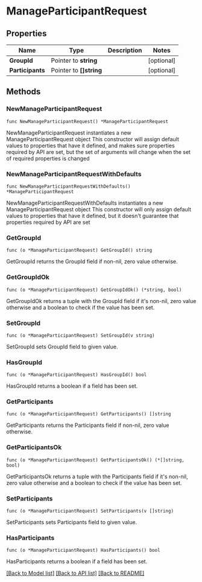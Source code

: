 # ManageParticipantRequest

## Properties

Name | Type | Description | Notes
------------ | ------------- | ------------- | -------------
**GroupId** | Pointer to **string** |  | [optional] 
**Participants** | Pointer to **[]string** |  | [optional] 

## Methods

### NewManageParticipantRequest

`func NewManageParticipantRequest() *ManageParticipantRequest`

NewManageParticipantRequest instantiates a new ManageParticipantRequest object
This constructor will assign default values to properties that have it defined,
and makes sure properties required by API are set, but the set of arguments
will change when the set of required properties is changed

### NewManageParticipantRequestWithDefaults

`func NewManageParticipantRequestWithDefaults() *ManageParticipantRequest`

NewManageParticipantRequestWithDefaults instantiates a new ManageParticipantRequest object
This constructor will only assign default values to properties that have it defined,
but it doesn't guarantee that properties required by API are set

### GetGroupId

`func (o *ManageParticipantRequest) GetGroupId() string`

GetGroupId returns the GroupId field if non-nil, zero value otherwise.

### GetGroupIdOk

`func (o *ManageParticipantRequest) GetGroupIdOk() (*string, bool)`

GetGroupIdOk returns a tuple with the GroupId field if it's non-nil, zero value otherwise
and a boolean to check if the value has been set.

### SetGroupId

`func (o *ManageParticipantRequest) SetGroupId(v string)`

SetGroupId sets GroupId field to given value.

### HasGroupId

`func (o *ManageParticipantRequest) HasGroupId() bool`

HasGroupId returns a boolean if a field has been set.

### GetParticipants

`func (o *ManageParticipantRequest) GetParticipants() []string`

GetParticipants returns the Participants field if non-nil, zero value otherwise.

### GetParticipantsOk

`func (o *ManageParticipantRequest) GetParticipantsOk() (*[]string, bool)`

GetParticipantsOk returns a tuple with the Participants field if it's non-nil, zero value otherwise
and a boolean to check if the value has been set.

### SetParticipants

`func (o *ManageParticipantRequest) SetParticipants(v []string)`

SetParticipants sets Participants field to given value.

### HasParticipants

`func (o *ManageParticipantRequest) HasParticipants() bool`

HasParticipants returns a boolean if a field has been set.


[[Back to Model list]](../README.md#documentation-for-models) [[Back to API list]](../README.md#documentation-for-api-endpoints) [[Back to README]](../README.md)


